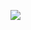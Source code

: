 <p style="align-center">
    <img src="https://waifu2x.booru.pics/outfiles/d68e0a7797322fc44424cbaf6d0ab47045c3130e_s2_n2_y1.png">
</p>
